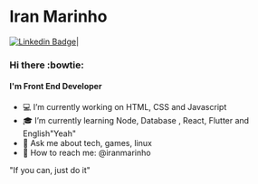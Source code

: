 # Iran Marinho
[![Linkedin Badge](https://img.shields.io/badge/IranMarinho-blue?logo=linkedin&style=social&link=https://www.linkedin.com/in/iran-marinho/)](https://www.linkedin.com/in/iran-marinho/)|
### Hi there :bowtie:

#### I'm Front End Developer

- :computer: I’m currently working on HTML, CSS and Javascript
- :mortar_board: I’m currently learning Node, Database , React, Flutter and English"Yeah"
- 💬 Ask me about tech, games, linux
- :satellite: How to reach me: @iranmarinho

"If you can, just do it"
